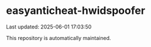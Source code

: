 # easyanticheat-hwidspoofer

Last updated: 2025-06-01 17:03:50

This repository is automatically maintained.
